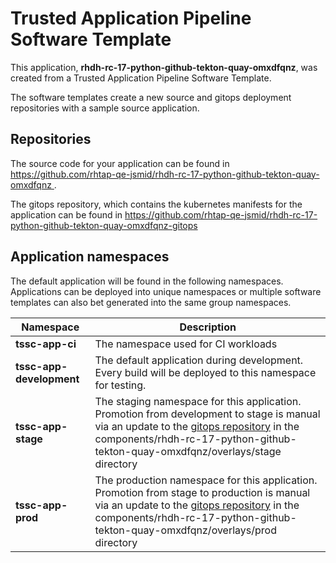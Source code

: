 # Trusted Application Pipeline Software Template

This application, **rhdh-rc-17-python-github-tekton-quay-omxdfqnz**, was created from a Trusted Application Pipeline Software Template.

The software templates create a new source and gitops deployment repositories with a sample source application. 

## Repositories

The source code for your application can be found in [https://github.com/rhtap-qe-jsmid/rhdh-rc-17-python-github-tekton-quay-omxdfqnz ](https://github.com/rhtap-qe-jsmid/rhdh-rc-17-python-github-tekton-quay-omxdfqnz ).
 
The gitops repository, which contains the kubernetes manifests for the application can be found in 
[https://github.com/rhtap-qe-jsmid/rhdh-rc-17-python-github-tekton-quay-omxdfqnz-gitops ](https://github.com/rhtap-qe-jsmid/rhdh-rc-17-python-github-tekton-quay-omxdfqnz-gitops ) 

## Application namespaces 

The default application will be found in the following namespaces. Applications can be deployed into unique namespaces or multiple software templates can also bet generated into the same group namespaces.  

|  Namespace   |  Description   |  
| -------- | -------- |
| **tssc-app-ci** | The namespace used for CI workloads |
| **tssc-app-development** | The default application during development. Every build will be deployed to this namespace for testing. |
| **tssc-app-stage** | The staging namespace for this application. Promotion from development to stage is manual via an update to the [gitops repository](https://github.com/rhtap-qe-jsmid/rhdh-rc-17-python-github-tekton-quay-omxdfqnz-gitops ) in the components/rhdh-rc-17-python-github-tekton-quay-omxdfqnz/overlays/stage directory |
| **tssc-app-prod** | The production namespace for this application. Promotion from stage to production is manual via an update to the [gitops repository](https://github.com/rhtap-qe-jsmid/rhdh-rc-17-python-github-tekton-quay-omxdfqnz-gitops ) in the components/rhdh-rc-17-python-github-tekton-quay-omxdfqnz/overlays/prod directory |